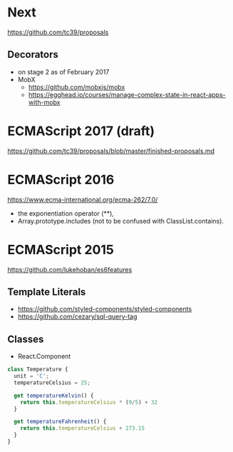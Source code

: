 # Next

https://github.com/tc39/proposals

## Decorators

- on stage 2 as of February 2017
- MobX
  - https://github.com/mobxjs/mobx
  - https://egghead.io/courses/manage-complex-state-in-react-apps-with-mobx

# ECMAScript 2017 (draft)

https://github.com/tc39/proposals/blob/master/finished-proposals.md

# ECMAScript 2016

https://www.ecma-international.org/ecma-262/7.0/

- the exponentiation operator (\**),
- Array.prototype.includes (not to be confused with ClassList.contains).

# ECMAScript 2015

https://github.com/lukehoban/es6features

## Template Literals

- https://github.com/styled-components/styled-components
- https://github.com/cezary/sql-query-tag

## Classes

- React.Component

```js
class Temperature {
  unit = 'C';
  temperatureCelsius = 25;

  get temperatureKelvin() {
    return this.temperatureCelsius * (9/5) + 32
  }

  get temperatureFahrenheit() {
    return this.temperatureCelsius + 273.15
  }
}
```

